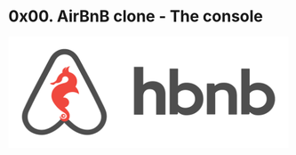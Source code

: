 # 0x00. AirBnB clone - The console

<img src="https://github.com/Amyn00/AirBnB_clone/blob/master/images/hbnb.png" height="200" width="1000"/>


